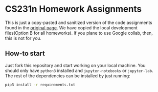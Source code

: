 # CS231n Homework Assignments

This is just a copy-pasted and sanitized version of the code assignments
found in the [original page](https://cs231n.github.io/). We have copied the
local development files(Option B for all homeworks). If you plane to use
Google collab, then, this is not for you.

## How-to start

Just fork this repository and start working on your local machine. You should only have `python3` installed and `jupyter-notebooks` or `jupyter-lab`. The rest of the dependencies can be installed by just running:

```sh
pip3 install -r requirements.txt
```
